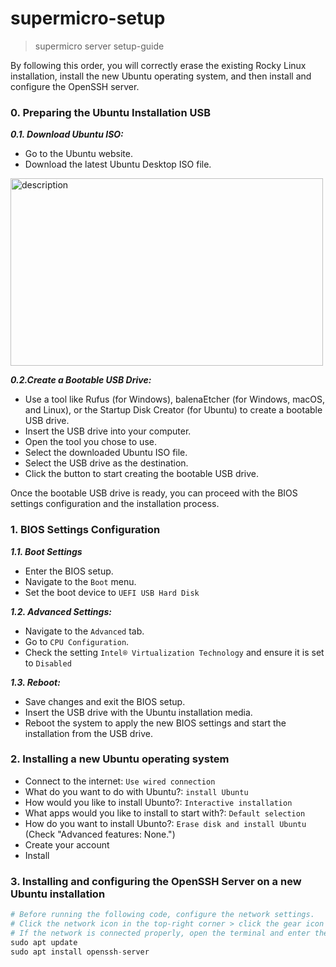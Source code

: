 # supermicro-setup
> supermicro server setup-guide

By following this order, you will correctly erase the existing Rocky Linux installation, install the new Ubuntu operating system, and then install and configure the OpenSSH server.

### 0. Preparing the Ubuntu Installation USB
***0.1. Download Ubuntu ISO:***
- Go to the Ubuntu website.
- Download the latest Ubuntu Desktop ISO file.
<img src="https://github.com/pinkocto/supermicro-setup/assets/57980370/015babd9-4fd6-4dc5-bdbc-a7781bd509fa" alt="description" width="500" height="300">

***0.2.Create a Bootable USB Drive:***
- Use a tool like Rufus (for Windows), balenaEtcher (for Windows, macOS, and Linux), or the Startup Disk Creator (for Ubuntu) to create a bootable USB drive.
- Insert the USB drive into your computer.
- Open the tool you chose to use.
- Select the downloaded Ubuntu ISO file.
- Select the USB drive as the destination.
- Click the button to start creating the bootable USB drive.

Once the bootable USB drive is ready, you can proceed with the BIOS settings configuration and the installation process.


### 1. BIOS Settings Configuration

***1.1. Boot Settings***
- Enter the BIOS setup.
- Navigate to the `Boot` menu.
- Set the boot device to `UEFI USB Hard Disk`

***1.2. Advanced Settings:***
- Navigate to the `Advanced` tab.
- Go to `CPU Configuration`.
- Check the setting `Intel® Virtualization Technology` and ensure it is set to `Disabled`

***1.3. Reboot:***
- Save changes and exit the BIOS setup.
- Insert the USB drive with the Ubuntu installation media.
- Reboot the system to apply the new BIOS settings and start the installation from the USB drive.

### 2. Installing a new Ubuntu operating system
- Connect to the internet: `Use wired connection`
- What do you want to do with Ubuntu?: `install Ubuntu`
- How would you like to install Ubunto?: `Interactive installation`
- What apps would you like to install to start with?: `Default selection`
- How do you want to install Ubunto?: `Erase disk and install Ubuntu` (Check "Advanced features: None.")
- Create your account
- Install

### 3. Installing and configuring the OpenSSH Server on a new Ubuntu installation
```python
# Before running the following code, configure the network settings.
# Click the network icon in the top-right corner > click the gear icon > Ethernet > IPv4 > Manual (enter Addresses and DNS) > Apply.
# If the network is connected properly, open the terminal and enter the following code.
sudo apt update
sudo apt install openssh-server
```
